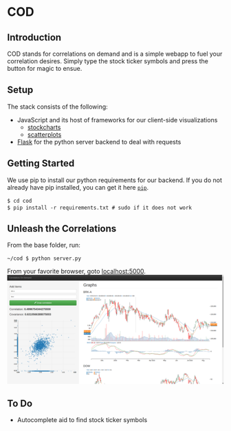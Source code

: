 # COD

## Introduction
COD stands for correlations on demand and is a simple webapp to fuel your correlation desires. Simply type the stock ticker symbols and press the button for magic to ensue. 

## Setup
The stack consists of the following:

- JavaScript and its host of frameworks for our client-side visualizations
  - [stockcharts](http://rrag.github.io/react-stockcharts/)
  - [scatterplots](http://nvd3.org/)
- [Flask](http://flask.pocoo.org/) for the python server backend to deal with requests

## Getting Started
We use pip to install our python requirements for our backend. If you do not already have pip installed, you can get it here [`pip`](https://pip.pypa.io/en/latest/).

    $ cd cod
    $ pip install -r requirements.txt # sudo if it does not work

## Unleash the Correlations
From the base folder, run:

    ~/cod $ python server.py
From your favorite browser, goto [localhost:5000](http://localhost:5000/). 
![Diagram](https://github.com/ccheung1221/cod/blob/master/example/example1.png)
## To Do
- Autocomplete aid to find stock ticker symbols 
